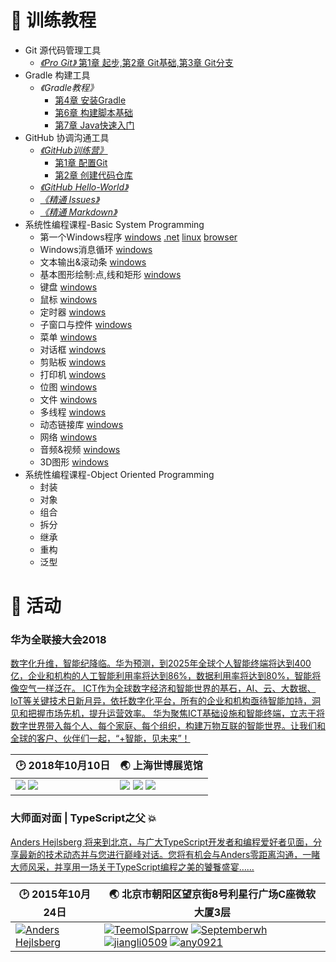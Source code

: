 # :book: 训练教程

+ Git 源代码管理工具
    + [*《Pro Git》* 第1章 起步,第2章 Git基础,第3章 Git分支](http://git-scm.com/book/zh/v2)
+ Gradle 构建工具
    + *《Gradle教程》* 
        + [第4章 安装Gradle](Gradle/第四章-Gradle安装.md)
        + [第6章 构建脚本基础](Gradle/Gradle-Chapter6.md)
        + [第7章 Java快速入门](Gradle/第七章-Java快速入门.md)
+ GitHub 协调沟通工具
    + [*《GitHub训练营》*](https://help.github.com/categories/bootcamp)
        + [第1章 配置Git](GitHub/Set%20up%20Git.md)
        + [第2章 创建代码仓库](GitHub/Creat%20a%20Repo.md)
    + [*《GitHub Hello-World》*](GitHub/GitHub-HelloWorld.md)
    + [*《精通 Issues》*](GitHub/issues.md)
    + [*《精通 Markdown》*](GitHub/精通Markdown.md)
+ 系统性编程课程-Basic System Programming
    + 第一个Windows程序 [windows](BasicSysProg/win/01HelloWindows) [.net](BasicSysProg/dotNet/01HelloDotNet) [linux](BasicSysProg/linux/01HelloWorld) [browser](../gh-pages/BasicSysProg/browser/01HelloWorld)
    + Windows消息循环 [windows](BasicSysProg/win/02MessageLoop)
    + 文本输出&滚动条 [windows](BasicSysProg/win/03TextScroll)
    + 基本图形绘制:点,线和矩形 [windows](BasicSysProg/win/04BasicDrawing)
    + 键盘 [windows](BasicSysProg/win/05Keyboard)
    + 鼠标 [windows](BasicSysProg/win/06Mouse)
    + 定时器 [windows](BasicSysProg/win/07Timer)
    + 子窗口与控件 [windows](BasicSysProg/win/08Children)
    + 菜单 [windows](BasicSysProg/win/09Menu)
    + 对话框 [windows](BasicSysProg/win/10Dialog)
    + 剪贴板 [windows](BasicSysProg/win/11ClipBoard)
    + 打印机 [windows](BasicSysProg/win/12Printer)
    + 位图 [windows](BasicSysProg/win/13Bitmap)
    + 文件 [windows](BasicSysProg/win/14File)
    + 多线程 [windows](BasicSysProg/win/15Threading)
    + 动态链接库 [windows](BasicSysProg/win/16Main)
    + 网络 [windows](BasicSysProg/win/17EncryptedChat)
    + 音频&视频 [windows](BasicSysProg/win/18AV)
    + 3D图形 [windows](BasicSysProg/win/19D3D)
+ 系统性编程课程-Object Oriented Programming
    + 封装
    + 对象
    + 组合
    + 拆分
    + 继承
    + 重构
    + 泛型

# :bell: 活动
### 华为全联接大会2018
[数字化升维，智能纪降临。华为预测，到2025年全球个人智能终端将达到400亿，企业和机构的人工智能利用率将达到86%，数据利用率将达到80%，智能将像空气一样泛在。
ICT作为全球数字经济和智能世界的基石，AI、云、大数据、IoT等关键技术日新月异，依托数字化平台，所有的企业和机构亟待智能加持，洞见和把握市场先机，提升运营效率。
华为聚焦ICT基础设施和智能终端，立志于将数字世界带入每个人、每个家庭、每个组织，构建万物互联的智能世界。让我们和全球的客户、伙伴们一起，“+智能，见未来”！](https://www.huawei.com/cn/press-events/events/huaweiconnect2018)

:clock2: 2018年10月10日 | :earth_asia: 上海世博展览馆
---|---
![](https://user-images.githubusercontent.com/5030312/47403713-249db800-d77d-11e8-83d1-adee40e52d38.jpg) ![](https://user-images.githubusercontent.com/5030312/47403840-983fc500-d77d-11e8-8b18-bcae933e86eb.jpg) | ![](https://user-images.githubusercontent.com/5030312/47403707-20719a80-d77d-11e8-9181-e29e2355cc16.jpg) ![](https://user-images.githubusercontent.com/5030312/47403710-223b5e00-d77d-11e8-83b8-cc676465af11.jpg) ![](https://user-images.githubusercontent.com/5030312/47404076-7b57c180-d77e-11e8-8500-a3bfd87ad664.jpg)


###  大师面对面 | TypeScript之父 :boom:
[Anders Hejlsberg 将来到北京，与广大TypeScript开发者和编程爱好者见面，分享最新的技术动态并与您进行巅峰对话。您将有机会与Anders零距离沟通，一睹大师风采，并享用一场关于TypeScript编程之美的饕餮盛宴……](https://github.com/HP-Enterprise/Training/issues/11)

:clock2: 2015年10月24日 | :earth_asia: 北京市朝阳区望京街8号利星行广场C座微软大厦3层
---|---
[![Anders Hejlsberg](https://avatars2.githubusercontent.com/u/4226954?v=3&s=128)](https://github.com/ahejlsberg) | [![TeemolSparrow](https://avatars3.githubusercontent.com/u/13936823?v=3&s=80)](https://github.com/TeemolSparrow) [![Septemberwh](https://avatars1.githubusercontent.com/u/9412495?v=3&s=80)](https://github.com/Septemberwh) [![jiangli0509](https://avatars3.githubusercontent.com/u/5874912?v=3&s=80)](https://github.com/jiangli0509) [![any0921](https://avatars2.githubusercontent.com/u/14539598?v=3&s=80)](https://github.com/any0921)

